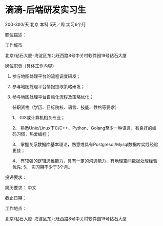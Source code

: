 # 滴滴-后端研发实习生

200-300/天 北京 本科 5天／周 实习6个月

职位描述：

工作城市 

北京/钻石大厦-海淀区东北旺西路8号中关村软件园19号钻石大厦 

岗位职责（具体工作内容） 

1. 参与地图处理平台的流程调度研发； 

2. 参与地图处理平台情报提取策略研发； 

3. 参与地图处理平台自动化流程及策略优化；

    任职资格（学历、目标院校、语言、技能、性格等要求） 

   1、 GIS或计算机相关专业；

    2、 熟悉Unix/Linux下C/C++、Python、Golang至少一种语言，有良好的编码习惯，热爱编程； 

   3、 掌握关系数据库基本理论，熟悉或具有Postgresql/Mysql数据库实践经验更佳； 

   4、 有较强的逻辑思维能力，具有一定的沟通能力，有地理空间数据处理经验优先; 5、 实习期不少于3个月。

投递要求：

简历要求： 中文

截止日期：

工作地点：

北京/钻石大厦-海淀区东北旺西路8号中关村软件园19号钻石大厦